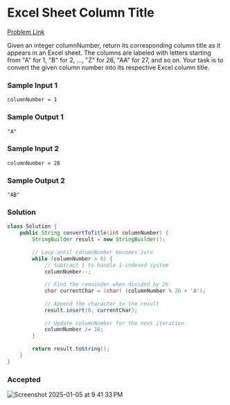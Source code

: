 # Excel Sheet Column Title

[Problem Link](https://leetcode.com/problems/excel-sheet-column-title/description/) 

Given an integer columnNumber, return its corresponding column title as it appears in an Excel sheet. The columns are labeled with 
letters starting from "A" for 1, "B" for 2, ..., "Z" for 26, "AA" for 27, and so on. Your task is to convert the given column number 
into its respective Excel column title.

### Sample Input 1
```
columnNumber = 1
```
### Sample Output 1
```
"A"
```

### Sample Input 2
```
columnNumber = 28
```
### Sample Output 2
```
"AB"
```

### Solution
```java
class Solution {
    public String convertToTitle(int columnNumber) {
        StringBuilder result = new StringBuilder();
        
        // Loop until columnNumber becomes zero
        while (columnNumber > 0) {
            // Subtract 1 to handle 1-indexed system
            columnNumber--;
            
            // Find the remainder when divided by 26
            char currentChar = (char) (columnNumber % 26 + 'A');
            
            // Append the character to the result
            result.insert(0, currentChar);
            
            // Update columnNumber for the next iteration
            columnNumber /= 26;
        }
        
        return result.toString();
    }
}
```

### Accepted
![Screenshot 2025-01-05 at 9 41 33 PM](https://github.com/user-attachments/assets/de8860db-bb60-41e9-96b0-412120b7f39a)
